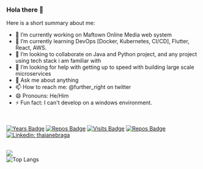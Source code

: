 ### Hola there 👋


<!--**maranza/maranza** is a ✨ _special_ ✨ repository because its `README.md` (this file) appears on your GitHub profile. -->

Here is a short summary about me:

- 🔭 I’m currently working on Maftown Online Media web system
- 🌱 I’m currently learning DevOps [Docker, Kubernetes, CI/CD], Flutter, React, AWS.
- 👯 I’m looking to collaborate on Java and Python project, and any project using tech stack i am familiar with
- 🤔 I’m looking for help with getting up to speed with building large scale microservices
- 💬 Ask me about anything
- 📫 How to reach me: @further_right on twitter
- 😄 Pronouns: He/Him
- ⚡ Fun fact: I can't develop on a windows environment.
<br>
<p><a href="https://badges.pufler.dev" rel="nofollow"><img src="https://badges.pufler.dev/years/maranza" alt="Years Badge" data-canonical-src="https://badges.pufler.dev/years/maranza" style="max-width:100%;"></a>
<a href="https://badges.pufler.dev" rel="nofollow"><img src="https://badges.pufler.dev/repos/maranza" alt="Repos Badge" data-canonical-src="https://badges.pufler.dev/repos/maranza" style="max-width:100%;"></a>
<a href="https://badges.pufler.dev" rel="nofollow"><img src="https://badges.pufler.dev/visits/maranza/maranza" alt="Visits Badge" data-canonical-src="https://badges.pufler.dev/visits/maranza/maranza" style="max-width:100%;"></a>
<a href="https://badges.pufler.dev" rel="nofollow"><img src="https://badges.pufler.dev/gists/maranza" alt="Repos Badge" data-canonical-src="https://badges.pufler.dev/gists/maranza" style="max-width:100%;"></a>
<a href="https://www.twitter.com/further_right" rel="nofollow"><img src="https://img.shields.io/twitter/url?url=https%3A%2F%2Ftwitter.com%2Ffurther_right" alt="Linkedin: thaianebraga" data-canonical-src="https://img.shields.io/twitter/url?url=https%3A%2F%2Ftwitter.com%2Ffurther_right" style="max-width:100%;"></a>
<br>
</p>
<br>
<img src="https://github-readme-stats.vercel.app/api?username=maranza&&show_icons=true&title_color=ffffff&icon_color=bb2acf&text_color=daf7dc&bg_color=151515" />
<br>
<img src="https://github-readme-stats.vercel.app/api/top-langs/?username=maranza&bg_color=151515&text_color=daf7dc" alt="Top Langs" data-canonical-src="https://github-readme-stats.vercel.app/api/top-langs/?username=maranza&amp;layout=compact" style="max-width:100%;">
